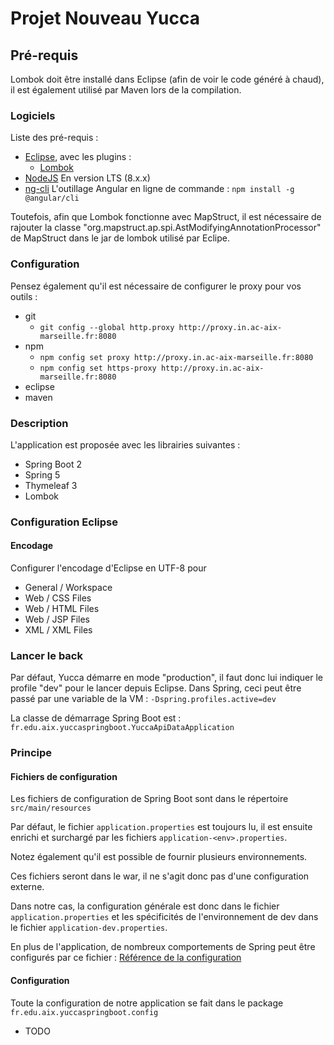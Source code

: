 # Projet Nouveau Yucca

## Pré-requis

Lombok doit être installé dans Eclipse (afin de voir le code généré à chaud), il est également utilisé par Maven lors de la compilation.

### Logiciels

Liste des pré-requis :
* [Eclipse](https://www.eclipse.org/), avec les plugins :
    * [Lombok](https://projectlombok.org/download)
* [NodeJS](https://nodejs.org/en/) En version LTS (8.x.x)
* [ng-cli](https://cli.angular.io/) L'outillage Angular en ligne de commande : `npm install -g @angular/cli` 

Toutefois, afin que Lombok fonctionne avec MapStruct, il est nécessaire de rajouter
la classe "org.mapstruct.ap.spi.AstModifyingAnnotationProcessor" de MapStruct dans le jar de lombok
utilisé par Eclipe.

### Configuration

Pensez également qu'il est nécessaire de configurer le proxy pour vos outils :
* git
    * `git config --global http.proxy http://proxy.in.ac-aix-marseille.fr:8080`
* npm
    * `npm config set proxy http://proxy.in.ac-aix-marseille.fr:8080`
    * `npm config set https-proxy http://proxy.in.ac-aix-marseille.fr:8080`
* eclipse
* maven

### Description

L'application est proposée avec les librairies suivantes :
* Spring Boot 2
* Spring 5
* Thymeleaf 3
* Lombok

### Configuration Eclipse

#### Encodage

Configurer l'encodage d'Eclipse en UTF-8 pour
* General / Workspace
* Web / CSS Files
* Web / HTML Files
* Web / JSP Files
* XML / XML Files

### Lancer le back

Par défaut, Yucca démarre en mode "production", il faut donc lui indiquer le profile "dev" pour le lancer depuis Eclipse.
Dans Spring, ceci peut être passé par une variable de la VM : `-Dspring.profiles.active=dev`

La classe de démarrage Spring Boot est : `fr.edu.aix.yuccaspringboot.YuccaApiDataApplication`

### Principe

#### Fichiers de configuration

Les fichiers de configuration de Spring Boot sont dans le répertoire `src/main/resources`

Par défaut, le fichier `application.properties` est toujours lu, il est ensuite enrichi et surchargé par les fichiers `application-<env>.properties`.

Notez également qu'il est possible de fournir plusieurs environnements.

Ces fichiers seront dans le war, il ne s'agit donc pas d'une configuration externe.

Dans notre cas, la configuration générale est donc dans le fichier `application.properties`
et les spécificités de l'environnement de dev dans le fichier `application-dev.properties`.

En plus de l'application, de nombreux comportements de Spring peut être configurés par ce fichier :
[Référence de la configuration](https://docs.spring.io/spring-boot/docs/current/reference/html/common-application-properties.html)

#### Configuration

Toute la configuration de notre application se fait dans le package `fr.edu.aix.yuccaspringboot.config`
* TODO